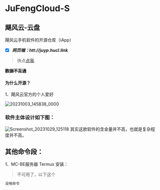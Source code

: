 # JuFengCloud-S
## 飓风云-云盘
飓风云手机软件的开源仓库（iApp）

- [x] _**网页端：htt://juyp.hucl.link**_

>快点[点我](http://juyp.hucl.link).

**~~数据不互通~~**

#### 为什么开源？

1、飓风云官方的个人爱好

![20231003_145838_0000](https://github.com/Beiyang5325/JuFengCloud-S/assets/125697776/b97fc735-0e10-4101-8689-3cd612db92c8)


### 软件主体设计如下图：

![Screenshot_20231029_125118](https://github.com/Beiyang5325/JuFengCloud-S/assets/125697776/2ba3ee88-b1ab-4d6d-be89-cae12fd62c6c)
其实这款软件的含金量并不高，也就是复杂程度并不高。


## 其他命令段：

1、MC-BE服务器 Termux 安装：
> 不可用了，以下这个
```ruby
没啥命令
```
